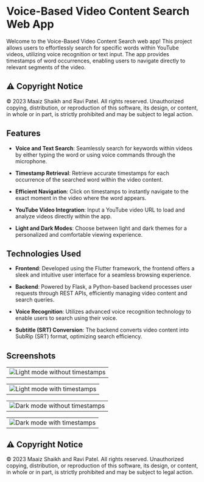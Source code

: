 # Voice-Based Video Content Search Web App

Welcome to the Voice-Based Video Content Search web app! This project allows users to effortlessly search for specific words within YouTube videos, utilizing voice recognition or text input. The app provides timestamps of word occurrences, enabling users to navigate directly to relevant segments of the video.

## ⚠️ Copyright Notice

© 2023 Maaiz Shaikh and Ravi Patel. All rights reserved. Unauthorized copying, distribution, or reproduction of this software, its design, or content, in whole or in part, is strictly prohibited and may be subject to legal action.

## Features

- **Voice and Text Search**: Seamlessly search for keywords within videos by either typing the word or using voice commands through the microphone.

- **Timestamp Retrieval**: Retrieve accurate timestamps for each occurrence of the searched word within the video content.

- **Efficient Navigation**: Click on timestamps to instantly navigate to the exact moment in the video where the word appears.

- **YouTube Video Integration**: Input a YouTube video URL to load and analyze videos directly within the app.

- **Light and Dark Modes**: Choose between light and dark themes for a personalized and comfortable viewing experience.

## Technologies Used

- **Frontend**: Developed using the Flutter framework, the frontend offers a sleek and intuitive user interface for a seamless browsing experience.

- **Backend**: Powered by Flask, a Python-based backend processes user requests through REST APIs, efficiently managing video content and search queries.

- **Voice Recognition**: Utilizes advanced voice recognition technology to enable users to search using their voice.

- **Subtitle (SRT) Conversion**: The backend converts video content into SubRip (SRT) format, optimizing search efficiency.




## Screenshots
<table>
        <tr>
          <td>
            <img src="https://github.com/Maaiz-Shaikh/voice_search/assets/88193033/7e62d59b-04bb-45a9-ae46-f8345da92e74"  alt="Light mode without timestamps">
          </td>
        </tr>       
 </table>
<table>
        <tr>
          <td>
            <img src="https://github.com/Maaiz-Shaikh/voice_search/assets/88193033/435b188a-928c-409f-a0a0-77cfff2c3607"  alt="Light mode with timestamps">
          </td>
        </tr>       
 </table>
 <table>
        <tr>
          <td>
            <img src="https://github.com/Maaiz-Shaikh/voice_search/assets/88193033/7d518fec-8f00-4689-bbc2-a036e75ad3a3"  alt="Dark mode without timestamps">
          </td>
        </tr>       
 </table>
 <table>
        <tr>
          <td>
            <img src="https://github.com/Maaiz-Shaikh/voice_search/assets/88193033/f49d5fbb-13a9-4c67-8ba0-09c71790a84f"  alt="Dark mode with timestamps">
          </td>
        </tr>       
 </table>
 
## ⚠️ Copyright Notice

© 2023 Maaiz Shaikh and Ravi Patel. All rights reserved. Unauthorized copying, distribution, or reproduction of this software, its design, or content, in whole or in part, is strictly prohibited and may be subject to legal action.

